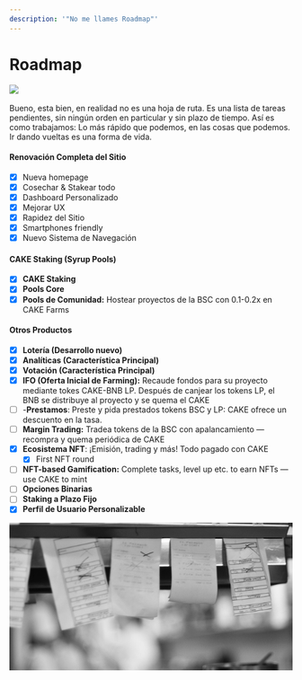 ```yaml
---
description: '"No me llames Roadmap"'
---
```


# Roadmap



![](https://gblobscdn.gitbook.com/assets%2F-MHREX7DHcljbY5IkjgJ%2F-MbKS2mFRDg91ZWCu1Fz%2F-MbKZINH3Atuv5bv2dPZ%2Fdocs%20masthead%20%2819%29.png?alt=media&token=a39e0778-1eab-43da-b421-195e3c54d70e)

Bueno, esta bien, en realidad no es una hoja de ruta. Es una lista de tareas pendientes, sin ningún orden en particular y sin plazo de tiempo. Así es como trabajamos: Lo más rápido que podemos, en las cosas que podemos. Ir dando vueltas es una forma de vida.

#### **Renovación Completa del Sitio**

* [x] Nueva homepage
* [x] Cosechar & Stakear todo
* [x] Dashboard Personalizado
* [x] Mejorar UX
* [x] Rapidez del Sitio
* [x] Smartphones friendly
* [x] Nuevo Sistema de Navegación

#### **CAKE Staking \(Syrup Pools\)**

* [x] **CAKE Staking**
* [x] **Pools Core**
* [x] **Pools de Comunidad:** Hostear proyectos de la BSC con 0.1-0.2x en CAKE Farms

#### Otros Productos

* [x] **Lotería \(Desarrollo nuevo\)**
* [x] **Analíticas \(Característica Principal\)**
* [x] **Votación \(Característica Principal\)**
* [x] **IFO \(Oferta Inicial de Farming\):** Recaude fondos para su proyecto mediante tokes CAKE-BNB LP. Después de canjear los tokens LP, el BNB se distribuye al proyecto y se quema el CAKE
* [ ] -**Prestamos**: Preste y pida prestados tokens BSC y LP: CAKE ofrece un descuento en la tasa.
* [ ] **Margin Trading:** Tradea tokens de la BSC con apalancamiento — recompra y quema periódica de CAKE
* [x] **Ecosistema NFT**: ¡Emisión, trading y más! Todo pagado con CAKE
  * [x] First NFT round
* [ ] **NFT-based Gamification:** Complete tasks, level up etc. to earn NFTs — use CAKE to mint
* [ ] **Opciones Binarias**
* [ ] **Staking a Plazo Fijo**
* [x] **Perfil de Usuario Personalizable**

![Comin&apos; up](.gitbook/assets/image%20%281%29%20%281%29%20%281%29%20%282%29%20%281%29.png)



